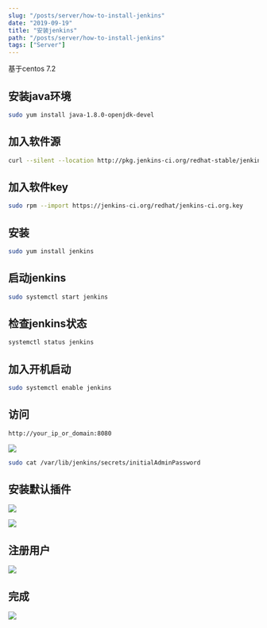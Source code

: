```yaml
---
slug: "/posts/server/how-to-install-jenkins"
date: "2019-09-19"
title: "安装jenkins"
path: "/posts/server/how-to-install-jenkins"
tags: ["Server"]
---
```

基于centos 7.2

## 安装java环境
``` bash
sudo yum install java-1.8.0-openjdk-devel
```

## 加入软件源

```bash
curl --silent --location http://pkg.jenkins-ci.org/redhat-stable/jenkins.repo | sudo tee /etc/yum.repos.d/jenkins.repo
```
## 加入软件key

```bash
sudo rpm --import https://jenkins-ci.org/redhat/jenkins-ci.org.key
```

## 安装

```bash
sudo yum install jenkins
```

## 启动jenkins

```bash
sudo systemctl start jenkins
```

## 检查jenkins状态

```bash
systemctl status jenkins
```

## 加入开机启动

```bash
sudo systemctl enable jenkins
```

## 访问

``` bash
http://your_ip_or_domain:8080
```
![](https://cdn.jsdelivr.net/gh/funnypan/pics@master/img/20190621160854.png)

``` bash
sudo cat /var/lib/jenkins/secrets/initialAdminPassword
```

## 安装默认插件

![](https://cdn.jsdelivr.net/gh/funnypan/pics@master/img/20190621161025.png)


![](https://cdn.jsdelivr.net/gh/funnypan/pics@master/img/20190621161045.png)

## 注册用户

![](https://cdn.jsdelivr.net/gh/funnypan/pics@master/img/20190621161123.png)

## 完成

![](https://cdn.jsdelivr.net/gh/funnypan/pics@master/img/20190621161155.png)
